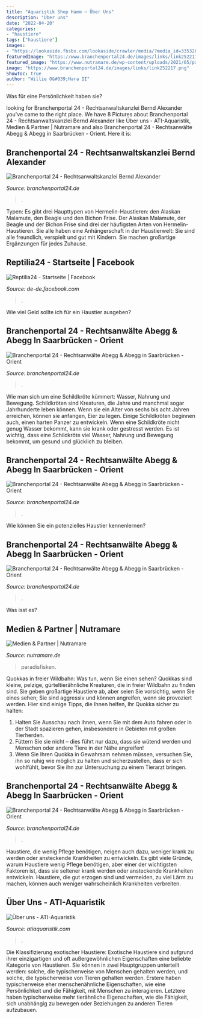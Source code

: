 ```yaml
---
title: "Aquaristik Shop Hamm ~ Über Uns"
description: "Über uns"
date: "2022-04-20"
categories:
- "haustiere"
tags: ["haustiere"]
images:
- "https://lookaside.fbsbx.com/lookaside/crawler/media/?media_id=3353260584721937"
featuredImage: "https://www.branchenportal24.de/images/links/link252217.png"
featured_image: "https://www.nutramare.de/wp-content/uploads/2021/05/paradisfisken-logo-1597089183-1024x256.jpeg"
image: "https://www.branchenportal24.de/images/links/link252217.png"
ShowToc: true
author: "Willie O&#039;Hara II"
---
```



Was für eine Persönlichkeit haben sie?

	

		
looking for Branchenportal 24 - Rechtsanwaltskanzlei Bernd Alexander you've came to the right place. We have 8 Pictures about Branchenportal 24 - Rechtsanwaltskanzlei Bernd Alexander like Über uns - ATI-Aquaristik, Medien &amp; Partner | Nutramare and also Branchenportal 24 - Rechtsanwälte Abegg &amp; Abegg in Saarbrücken - Orient. Here it is:
		
    
## Branchenportal 24 - Rechtsanwaltskanzlei Bernd Alexander

<img loading=lazy src="http://www.branchenportal24.de/images/links/link611.gif" onerror="this.onerror=null;this.src='https://tse1.mm.bing.net/th?id=OIP.ENlZklMolmrjkvvgLcXceQAAAA&amp;pid=15.1';" alt="Branchenportal 24 - Rechtsanwaltskanzlei Bernd Alexander">

_Source: branchenportal24.de_

>. 

	

Typen: Es gibt drei Haupttypen von Hermelin-Haustieren: den Alaskan Malamute, den Beagle und den Bichon Frise.
Der Alaskan Malamute, der Beagle und der Bichon Frise sind drei der häufigsten Arten von Hermelin-Haustieren. Sie alle haben eine Anhängerschaft in der Haustierwelt: Sie sind alle freundlich, verspielt und gut mit Kindern. Sie machen großartige Ergänzungen für jedes Zuhause.

    
## Reptilia24 - Startseite | Facebook

<img loading=lazy src="https://lookaside.fbsbx.com/lookaside/crawler/media/?media_id=3353260584721937" onerror="this.onerror=null;this.src='https://tse4.mm.bing.net/th?id=OIP.ZZy0FDi6hqeT8rAcPEPK4QHaJ5&amp;pid=15.1';" alt="Reptilia24 - Startseite | Facebook">

_Source: de-de.facebook.com_

>. 

	

Wie viel Geld sollte ich für ein Haustier ausgeben?

    
## Branchenportal 24 - Rechtsanwälte Abegg &amp; Abegg In Saarbrücken - Orient

<img loading=lazy src="https://www.branchenportal24.de/images/links/link252217.png" onerror="this.onerror=null;this.src='https://tse1.mm.bing.net/th?id=OIP.5kZ0z3GDPFMsZzZiL_sBrgAAAA&amp;pid=15.1';" alt="Branchenportal 24 - Rechtsanwälte Abegg &amp; Abegg in Saarbrücken - Orient">

_Source: branchenportal24.de_

>. 

	

Wie man sich um eine Schildkröte kümmert: Wasser, Nahrung und Bewegung.
Schildkröten sind Kreaturen, die Jahre und manchmal sogar Jahrhunderte leben können. Wenn sie ein Alter von sechs bis acht Jahren erreichen, können sie anfangen, Eier zu legen. Einige Schildkröten beginnen auch, einen harten Panzer zu entwickeln. Wenn eine Schildkröte nicht genug Wasser bekommt, kann sie krank oder gestresst werden. Es ist wichtig, dass eine Schildkröte viel Wasser, Nahrung und Bewegung bekommt, um gesund und glücklich zu bleiben.

    
## Branchenportal 24 - Rechtsanwälte Abegg &amp; Abegg In Saarbrücken - Orient

<img loading=lazy src="https://www.branchenportal24.de/images/links/link252613.png" onerror="this.onerror=null;this.src='https://tse3.mm.bing.net/th?id=OIP.EbofPrb3O6SPGIsndn8nMwAAAA&amp;pid=15.1';" alt="Branchenportal 24 - Rechtsanwälte Abegg &amp; Abegg in Saarbrücken - Orient">

_Source: branchenportal24.de_

>. 

	

Wie können Sie ein potenzielles Haustier kennenlernen?

    
## Branchenportal 24 - Rechtsanwälte Abegg &amp; Abegg In Saarbrücken - Orient

<img loading=lazy src="https://www.branchenportal24.de/images/links/link602.jpg" onerror="this.onerror=null;this.src='https://tse2.mm.bing.net/th?id=OIP.ieHSofaP0hqs8BQR2JpA8gAAAA&amp;pid=15.1';" alt="Branchenportal 24 - Rechtsanwälte Abegg &amp; Abegg in Saarbrücken - Orient">

_Source: branchenportal24.de_

>. 

	

Was isst es?

    
## Medien &amp; Partner | Nutramare

<img loading=lazy src="https://www.nutramare.de/wp-content/uploads/2021/05/paradisfisken-logo-1597089183-1024x256.jpeg" onerror="this.onerror=null;this.src='https://tse4.mm.bing.net/th?id=OIP.3w6fP9Yikfr7ushrem7otwHaB2&amp;pid=15.1';" alt="Medien &amp; Partner | Nutramare">

_Source: nutramare.de_

>paradisfisken. 

	

Quokkas in freier Wildbahn: Was tun, wenn Sie einen sehen?
Quokkas sind kleine, pelzige, gürteltierähnliche Kreaturen, die in freier Wildbahn zu finden sind. Sie geben großartige Haustiere ab, aber seien Sie vorsichtig, wenn Sie eines sehen; Sie sind aggressiv und können angreifen, wenn sie provoziert werden. Hier sind einige Tipps, die Ihnen helfen, Ihr Quokka sicher zu halten:
1. Halten Sie Ausschau nach ihnen, wenn Sie mit dem Auto fahren oder in der Stadt spazieren gehen, insbesondere in Gebieten mit großen Tierherden.
2. Füttern Sie sie nicht – dies führt nur dazu, dass sie wütend werden und Menschen oder andere Tiere in der Nähe angreifen!
3. Wenn Sie Ihren Quokka in Gewahrsam nehmen müssen, versuchen Sie, ihn so ruhig wie möglich zu halten und sicherzustellen, dass er sich wohlfühlt, bevor Sie ihn zur Untersuchung zu einem Tierarzt bringen.

    
## Branchenportal 24 - Rechtsanwälte Abegg &amp; Abegg In Saarbrücken - Orient

<img loading=lazy src="https://www.branchenportal24.de/images/links/link616.jpg" onerror="this.onerror=null;this.src='https://tse4.mm.bing.net/th?id=OIP.MAhEvth8gXJW9SJNgPrkCgHaFL&amp;pid=15.1';" alt="Branchenportal 24 - Rechtsanwälte Abegg &amp; Abegg in Saarbrücken - Orient">

_Source: branchenportal24.de_

>. 

	

Haustiere, die wenig Pflege benötigen, neigen auch dazu, weniger krank zu werden oder ansteckende Krankheiten zu entwickeln.
Es gibt viele Gründe, warum Haustiere wenig Pflege benötigen, aber einer der wichtigsten Faktoren ist, dass sie seltener krank werden oder ansteckende Krankheiten entwickeln. Haustiere, die gut erzogen sind und vermeiden, zu viel Lärm zu machen, können auch weniger wahrscheinlich Krankheiten verbreiten.

    
## Über Uns - ATI-Aquaristik

<img loading=lazy src="https://atiaquaristik.com/de/wp-content/uploads/2014/09/Fotos-111-250x250.jpg" onerror="this.onerror=null;this.src='https://tse1.mm.bing.net/th?id=OIP.tN8PDz-p_Rlnzak8gOoyVgAAAA&amp;pid=15.1';" alt="Über uns - ATI-Aquaristik">

_Source: atiaquaristik.com_

>. 

	

Die Klassifizierung exotischer Haustiere:
Exotische Haustiere sind aufgrund ihrer einzigartigen und oft außergewöhnlichen Eigenschaften eine beliebte Kategorie von Haustieren. Sie können in zwei Hauptgruppen unterteilt werden: solche, die typischerweise von Menschen gehalten werden, und solche, die typischerweise von Tieren gehalten werden. Erstere haben typischerweise eher menschenähnliche Eigenschaften, wie eine Persönlichkeit und die Fähigkeit, mit Menschen zu interagieren. Letztere haben typischerweise mehr tierähnliche Eigenschaften, wie die Fähigkeit, sich unabhängig zu bewegen oder Beziehungen zu anderen Tieren aufzubauen.

